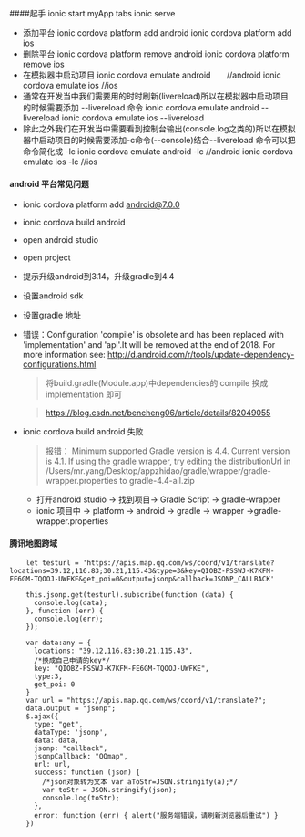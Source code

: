 ####起手
ionic start myApp tabs
ionic serve
- 添加平台
ionic cordova platform add android
ionic cordova platform add ios
- 删除平台
ionic cordova platform remove android
ionic cordova platform remove ios
- 在模拟器中启动项目
ionic cordova emulate android　　//android
ionic cordova emulate ios //ios
- 通常在开发当中我们需要用的时时刷新(livereload)所以在模拟器中启动项目的时候需要添加 --livereload 命令
ionic cordova emulate android --livereload
ionic cordova emulate ios --livereload
- 除此之外我们在开发当中需要看到控制台输出(console.log之类的)所以在模拟器中启动项目的时候需要添加-c命令(--console)结合--livereload 命令可以把命令简化成 -lc
ionic cordova emulate android -lc    //android
ionic cordova emulate ios -lc //ios
#### android 平台常见问题
- ionic cordova platform add android@7.0.0
- ionic cordova build android
- open android studio
- open project
- 提示升级android到3.14，升级gradle到4.4
- 设置android sdk
- 设置gradle 地址
- 错误：Configuration 'compile' is obsolete and has been replaced with 'implementation' and 'api'.It will be removed at the end of 2018. For more information see: http://d.android.com/r/tools/update-dependency-configurations.html
    > 将build.gradle(Module.app)中dependencies的 compile 换成 implementation 即可

    > https://blog.csdn.net/bencheng06/article/details/82049055
- ionic cordova build android 失败
    > 报错： Minimum supported Gradle version is 4.4. Current version is 4.1. If using the gradle wrapper, try editing the distributionUrl in /Users/mr.yang/Desktop/appzhidao/gradle/wrapper/gradle-wrapper.properties to gradle-4.4-all.zip
    - 打开android studio -> 找到项目-> Gradle Script -> gradle-wrapper
    - ionic 项目中 -> platform -> android -> gradle -> wrapper ->gradle-wrapper.properties



#### 腾讯地图跨域
```
    let testurl = 'https://apis.map.qq.com/ws/coord/v1/translate?locations=39.12,116.83;30.21,115.43&type=3&key=QIOBZ-PSSWJ-K7KFM-FE6GM-TQOOJ-UWFKE&get_poi=0&output=jsonp&callback=JSONP_CALLBACK'

    this.jsonp.get(testurl).subscribe(function (data) {
      console.log(data);
    }, function (err) {
      console.log(err);
    });

```
```
    var data:any = {
      locations: "39.12,116.83;30.21,115.43",
      /*换成自己申请的key*/
      key: "QIOBZ-PSSWJ-K7KFM-FE6GM-TQOOJ-UWFKE",
      type:3,
      get_poi: 0
    }
    var url = "https://apis.map.qq.com/ws/coord/v1/translate?";
    data.output = "jsonp";
    $.ajax({
      type: "get",
      dataType: 'jsonp',
      data: data,
      jsonp: "callback",
      jsonpCallback: "QQmap",
      url: url,
      success: function (json) {
        /*json对象转为文本 var aToStr=JSON.stringify(a);*/
        var toStr = JSON.stringify(json);
        console.log(toStr);
      },
      error: function (err) { alert("服务端错误，请刷新浏览器后重试") }
    })
```